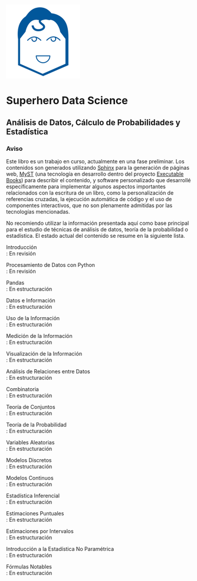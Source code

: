 ![SDS logo](../_static/img/logo.png)

# Superhero Data Science
## Análisis de Datos, Cálculo de Probabilidades y Estadística

### Aviso

Este libro es un trabajo en curso, actualmente en una fase preliminar. Los
contenidos son generados utilizando
[Sphinx](https://www.sphinx-doc.org/en/master/) para la generación de páginas
web, [MyST](https://mystmd.org/) (una tecnología en desarrollo dentro del
proyecto [Executable Books](https://github.com/executablebooks)) para describir
el contenido, y software personalizado que desarrollé específicamente para
implementar algunos aspectos importantes relacionados con la escritura de un
libro, como la personalización de referencias cruzadas, la ejecución automática
de código y el uso de componentes interactivos, que no son plenamente admitidas
por las tecnologías mencionadas.

No recomiendo utilizar la información presentada aquí como base principal para
el estudio de técnicas de análisis de datos, teoría de la probabilidad o
estadística. El estado actual del contenido se resume en la siguiente lista.

Introducción  
: En revisión

Procesamiento de Datos con Python  
: En revisión

Pandas  
: En estructuración

Datos e Información  
: En estructuración

Uso de la Información  
: En estructuración

Medición de la Información  
: En estructuración

Visualización de la Información  
: En estructuración

Análisis de Relaciones entre Datos  
: En estructuración

Combinatoria  
: En estructuración

Teoría de Conjuntos  
: En estructuración

Teoría de la Probabilidad  
: En estructuración

Variables Aleatorias  
: En estructuración

Modelos Discretos  
: En estructuración

Modelos Continuos  
: En estructuración

Estadística Inferencial  
: En estructuración

Estimaciones Puntuales  
: En estructuración

Estimaciones por Intervalos  
: En estructuración

Introducción a la Estadística No Paramétrica  
: En estructuración

Fórmulas Notables  
: En estructuración
